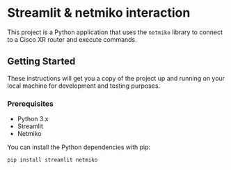 # Streamlit & netmiko interaction

This project is a Python application that uses the `netmiko` library to connect to a Cisco XR router and execute commands.

## Getting Started

These instructions will get you a copy of the project up and running on your local machine for development and testing purposes.

### Prerequisites

- Python 3.x
- Streamlit
- Netmiko

You can install the Python dependencies with pip:

```sh
pip install streamlit netmiko